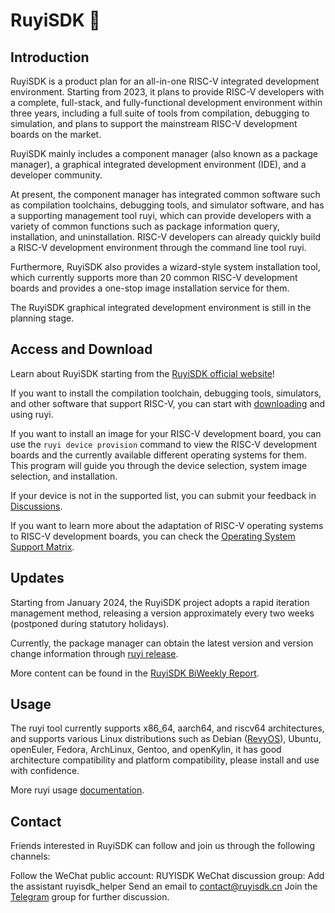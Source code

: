 # RuyiSDK 👋

## Introduction

RuyiSDK is a product plan for an all-in-one RISC-V integrated development environment. Starting from 2023, it plans to provide RISC-V developers with a complete, full-stack, and fully-functional development environment within three years, including a full suite of tools from compilation, debugging to simulation, and plans to support the mainstream RISC-V development boards on the market.

RuyiSDK mainly includes a component manager (also known as a package manager), a graphical integrated development environment (IDE), and a developer community.

At present, the component manager has integrated common software such as compilation toolchains, debugging tools, and simulator software, and has a supporting management tool ruyi, which can provide developers with a variety of common functions such as package information query, installation, and uninstallation. RISC-V developers can already quickly build a RISC-V development environment through the command line tool ruyi.

Furthermore, RuyiSDK also provides a wizard-style system installation tool, which currently supports more than 20 common RISC-V development boards and provides a one-stop image installation service for them.

The RuyiSDK graphical integrated development environment is still in the planning stage.

## Access and Download

Learn about RuyiSDK starting from the [RuyiSDK official website](https://ruyisdk.org/)!

If you want to install the compilation toolchain, debugging tools, simulators, and other software that support RISC-V, you can start with [downloading](https://ruyisdk.org/download/) and using ruyi.

If you want to install an image for your RISC-V development board, you can use the `ruyi device provision` command to view the RISC-V development boards and the currently available different operating systems for them. This program will guide you through the device selection, system image selection, and installation. 

If your device is not in the supported list, you can submit your feedback in [Discussions](https://github.com/ruyisdk/ruyisdk-website/discussions).

If you want to learn more about the adaptation of RISC-V operating systems to RISC-V development boards, you can check the [Operating System Support Matrix](https://github.com/ruyisdk/support-matrix/).

## Updates

Starting from January 2024, the RuyiSDK project adopts a rapid iteration management method, releasing a version approximately every two weeks (postponed during statutory holidays).

Currently, the package manager can obtain the latest version and version change information through [ruyi release](https://github.com/ruyisdk/ruyi/releases).

More content can be found in the [RuyiSDK BiWeekly Report](https://github.com/ruyisdk/wechat-articles).

## Usage

The ruyi tool currently supports x86_64, aarch64, and riscv64 architectures, and supports various Linux distributions such as Debian ([RevyOS](https://github.com/revyos)), Ubuntu, openEuler, Fedora, ArchLinux, Gentoo, and openKylin, it has good architecture compatibility and platform compatibility, please install and use with confidence.

More ruyi usage [documentation](https://ruyisdk.github.io/docs/zh/ruyi/).

## Contact

Friends interested in RuyiSDK can follow and join us through the following channels:

Follow the WeChat public account: RUYISDK
WeChat discussion group: Add the assistant ruyisdk_helper
Send an email to [contact@ruyisdk.cn](mailto:contact@ruyisdk.cn)
Join the [Telegram](https://t.me/ruyisdk) group for further discussion.

